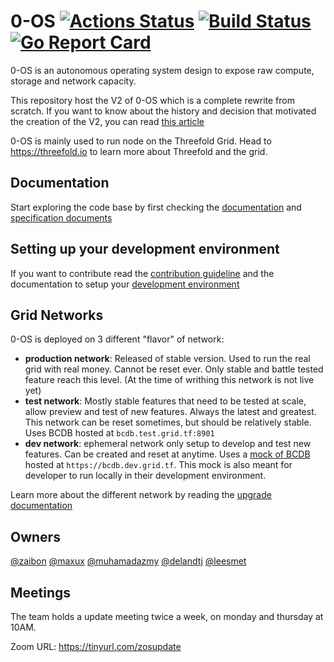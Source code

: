 # 0-OS [![Actions Status](https://github.com/threefoldtech/zos/workflows/build/badge.svg)](https://github.com/threefoldtech/zos/actions) [![Build Status](https://travis-ci.com/threefoldtech/zos.svg?branch=master)](https://travis-ci.com/threefoldtech/zos) [![Go Report Card](https://goreportcard.com/badge/github.com/threefoldtech/zos)](https://goreportcard.com/report/github.com/threefoldtech/zos)

0-OS is an autonomous operating system design to expose raw compute, storage and network capacity.

This repository host the V2 of 0-OS which is a complete rewrite from scratch. If you want to know about the history and decision that motivated the creation of the V2, you can read [this article](docs/history/readme.md)

0-OS is mainly used to run node on the Threefold Grid. Head to <https://threefold.io> to learn more about Threefold and the grid.

## Documentation

Start exploring the code base by first checking the [documentation](/docs) and [specification documents](/specs)

## Setting up your development environment

If you want to contribute read the [contribution guideline](CONTRIBUTING.md) and the documentation to setup your [development environment](qemu/README.md)

## Grid Networks

0-OS is deployed on 3 different "flavor" of network:

- **production network**: Released of stable version. Used to run the real grid with real money. Cannot be reset ever. Only stable and battle tested feature reach this level. (At the time of writhing this network is not live yet)
- **test network**: Mostly stable features that need to be tested at scale, allow preview and test of new features. Always the latest and greatest. This network can be reset sometimes, but should be relatively stable. Uses BCDB hosted at `bcdb.test.grid.tf:8901`
- **dev network**: ephemeral network only setup to develop and test new features. Can be created and reset at anytime. Uses a [mock of BCDB](tools/bcdb_mock) hosted at `https://bcdb.dev.grid.tf`. This mock is also meant for developer to run locally in their development environment.

Learn more about the different network by reading the [upgrade documentation](/docs/identity/upgrade.md#philosophy)

## Owners

[@zaibon](https://github.com/zaibon) [@maxux](https://github.com/maxux) [@muhamadazmy](https://github.com/muhamadazmy) [@delandtj](https://github.com/delandtj) [@leesmet](https://github.com/leesmet)

## Meetings

The team holds a update meeting twice a week, on monday and thursday at 10AM.

Zoom URL: https://tinyurl.com/zosupdate
